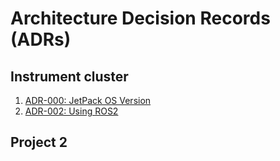 # Architecture Decision Records (ADRs)

## Instrument cluster
1. [ADR-000: JetPack OS Version](instrument_cluster/adr_000_jetpack_version.md)
2. [ADR-002: Using ROS2](instrument_cluster/adr_002_use_ros2.md)

## Project 2
